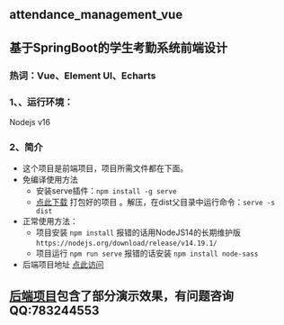 ## attendance_management_vue
## 基于SpringBoot的学生考勤系统前端设计
### 热词：Vue、Element UI、Echarts


### 1、、运行环境：
Nodejs v16

### 2、简介
+ 这个项目是前端项目，项目所需文件都在下面。<br>
+ 免编译使用方法
  + 安装serve插件：`npm install -g serve`
  + [点此下载](https://github.com/WongSilver/attendance_management_vue/releases/tag/v0.0.1) 打包好的项目  。解压，在dist父目录中运行命令：`serve -s dist` <br>
+ 正常使用方法：
  + 项目安装 `npm install` 报错的话用NodeJS14的长期维护版 `https://nodejs.org/download/release/v14.19.1/`
  + 项目运行 `npm run serve` 报错的话安装 `npm install node-sass`
+ 后端项目地址 [点此访问](https://github.com/WongSilver/attendance_management_api)

## [后端项目](https://github.com/WongSilver/attendance_management_api)包含了部分演示效果，有问题咨询 QQ:783244553